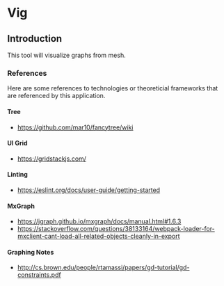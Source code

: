 # Vig

## Introduction

This tool will visualize graphs from mesh.

### References

Here are some references to technologies or theoreticial frameworks that are referenced by this application.

#### Tree

- https://github.com/mar10/fancytree/wiki

#### UI Grid
- https://gridstackjs.com/

#### Linting

- https://eslint.org/docs/user-guide/getting-started

#### MxGraph

- https://jgraph.github.io/mxgraph/docs/manual.html#1.6.3
- https://stackoverflow.com/questions/38133164/webpack-loader-for-mxclient-cant-load-all-related-objects-cleanly-in-export

#### Graphing Notes

- http://cs.brown.edu/people/rtamassi/papers/gd-tutorial/gd-constraints.pdf